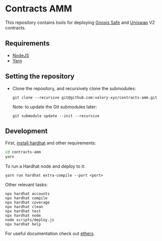 # Contracts AMM

This repository contains tools for deploying [Gnosis Safe](https://gnosis-safe.io/) and [Uniswap](https://uniswap.org/) V2 contracts.

## Requirements

- [NodeJS](https://nodejs.org/en/)
- [Yarn](https://classic.yarnpkg.com/lang/en/docs/install/#debian-stable)

## Setting the repository

- Clone the repository, and recursively clone the submodules:

      git clone --recursive git@github.com:valory-xyz/contracts-amm.git

  Note: to update the Git submodules later:

      git submodule update --init --recursive

## Development

First, [install hardhat](https://hardhat.org/getting-started/) and other requirements:

```bash
cd contracts-amm
yarn
```


To run a Hardhat node and deploy to it:
```shell
yarn run hardhat extra-compile --port <port>
```

Other relevant tasks:

```shell
npx hardhat accounts
npx hardhat compile
npx hardhat coverage
npx hardhat clean
npx hardhat test
npx hardhat node
node scripts/deploy.js
npx hardhat help
```


For useful documentation check out [ethers](https://docs.ethers.io/v5/).